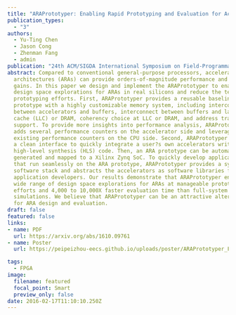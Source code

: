 ```yaml
---
title: "ARAPrototyper: Enabling Rapid Prototyping and Evaluation for Accelerator-Rich Architectu" 
publication_types:
  - "3"
authors:
  - Yu-Ting Chen
  - Jason Cong
  - Zhenman Fang
  - admin
publication: "24th ACM/SIGDA International Symposium on Field-Programmable Gate Arrays (ACM/SIGDA FPGA 16)"
abstract: Compared to conventional general-purpose processors, accelerator-rich
  architectures (ARAs) can provide orders-of-magnitude performance and energy
  gains. In this paper we design and implement the ARAPrototyper to enable rapid
  design space explorations for ARAs in real silicons and reduce the tedious
  prototyping efforts. First, ARAPrototyper provides a reusable baseline
  prototype with a highly customizable memory system, including interconnect
  between accelerators and buffers, interconnect between buffers and last-level
  cache (LLC) or DRAM, coherency choice at LLC or DRAM, and address translation
  support. To provide more insights into performance analysis, ARAPrototyper
  adds several performance counters on the accelerator side and leverages
  existing performance counters on the CPU side. Second, ARAPrototyper provides
  a clean interface to quickly integrate a user?s own accelerators written in
  high-level synthesis (HLS) code. Then, an ARA prototype can be automatically
  generated and mapped to a Xilinx Zynq SoC. To quickly develop applications
  that run seamlessly on the ARA prototype, ARAPrototyper provides a system
  software stack and abstracts the accelerators as software libraries for
  application developers. Our results demonstrate that ARAPrototyper enables a
  wide range of design space explorations for ARAs at manageable prototyping
  efforts and 4,000 to 10,000X faster evaluation time than full-system
  simulations. We believe that ARAPrototyper can be an attractive alternative
  for ARA design and evaluation.
draft: false
featured: false
links:
- name: PDF
  url: https://arxiv.org/abs/1610.09761
- name: Poster
  url: https://peipeizhou-eecs.github.io/uploads/poster/ARAPrototyper_FPGA_2016_poster.pdf

tags:
  - FPGA
image:
  filename: featured
  focal_point: Smart
  preview_only: false
date: 2016-02-17T11:10:10.250Z
---
```

